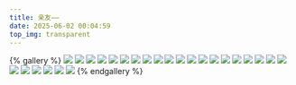 ```yaml
---
title: 亲友——
date: 2025-06-02 00:04:59
top_img: transparent
---
```

{% gallery %}
![](/album/friends/Image_1748794582808.jpg)
![](/album/friends/Image_1748794584722.jpg)
![](/album/friends/Image_1748794586630.jpg)
![](/album/friends/Image_1748794588414.jpg)
![](/album/friends/Image_1748794590017.jpg)
![](/album/friends/Image_1748794591751.jpg)
![](/album/friends/Image_1748794593516.jpg)
![](/album/friends/Image_1748794640994.jpg)
![](/album/friends/Image_1748794645766.jpg)
![](/album/friends/Image_1748794653347.jpg)
![](/album/friends/Image_1748794655135.jpg)
![](/album/friends/Image_1748794657222.jpg)
![](/album/friends/Image_1748794661261.jpg)
![](/album/friends/Image_1747553651479.jpg)
![](/album/friends/ec27b9dbc52e605bf0249f036f5ec814.png)
![](/album/friends/crop1654790231163.jpg)
![](/album/friends/Image_1749539612313.jpg)
![](/album/friends/dd02faca21b39b5344f845b5a369a560.png)
![](/album/friends/0adc5c0c239fb44fc67a2fb1fbdc58f8.jpg)
![](/album/friends/d5f94351ec347d58ada05b204af86b14_720.jpg)
![](/album/friends/89751581ff00517cc1d70f04f01a94b2.jpg)
![](/album/friends/3b36cbe1fd973286ee4c043c9d266d35.jpg)
![](/album/friends/72f60ba38d6061ef448e9024bd287cac.png)
![](/album/friends/9535335a3161591c1de49258fc591323.png)
![](/album/friends/c165d14678cbcb20c2cb71142dc2aad3.png)
![](/album/friends/Screenshot_2025_0808_204225.png)
{% endgallery %}